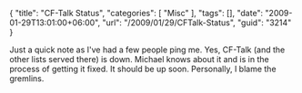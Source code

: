{
	"title": "CF-Talk Status",
	"categories": [
		"Misc"
	],
	"tags": [],
	"date": "2009-01-29T13:01:00+06:00",
	"url": "/2009/01/29/CFTalk-Status",
	"guid": "3214"
}

Just a quick note as I've had a few people ping me. Yes, CF-Talk (and the other lists served there) is down. Michael knows about it and is in the process of getting it fixed. It should be up soon. Personally, I blame the gremlins.